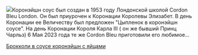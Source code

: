 <!--2025-10-30 21:16:19-->
<div class="yb">
  <div class="rss povarenok"><a href="https://www.povarenok.ru/recipes/show/183202/"><img src="https://www.povarenok.ru/data/cache/2025oct/30/24/3193912_11771-640x480.jpg"></a>Коронэйшн соус был создан в 1953 году Лондонской школой Cordon Bleu London. 
Он был приурочен к Коронации Королевы Элизабет. В день Коронации ее Величеству был предложен &quot;Цыпленок в коронэйшн соусе&quot;.
 На день Коронации Короля Карла III ( он же бывший Принц Чарльз) 6 Мая 2023 года те же Cordon Bleu приготовили его любимое... <p class="titl"><a href="https://www.povarenok.ru/recipes/show/183202/">Брокколи в соусе коронэйшн с яйцами</a></p></div>
</div>
